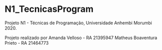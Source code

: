 # N1_TecnicasProgram
Projeto N1 - Técnicas de Programação, Universidade Anhembi Morumbi 2020.

Projeto realizado por
Amanda Velloso - RA 21395947
Matheus Boaventura Prieto - RA 21464773
